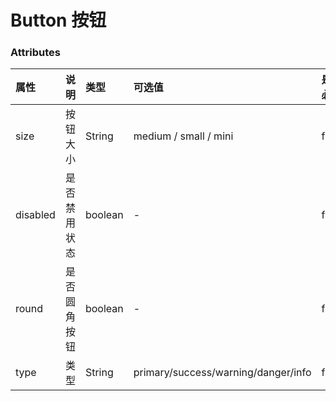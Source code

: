# Button 按钮

<demo name="基础用法" info="基础的按钮用法。"
code='<aw-button>默认按钮</aw-button>
<aw-button type="primary">主要按钮</aw-button>
<aw-button type="success">成功按钮</aw-button>
<aw-button type="error">错误按钮</aw-button>
<aw-button type="warning">警告按钮</aw-button>
'>
<template v-slot:container>
<aw-button>默认按钮</aw-button>
<aw-button type="primary">主要按钮</aw-button>
<aw-button type="success">成功按钮</aw-button>
<aw-button type="error">错误按钮</aw-button>
<aw-button type="warning">警告按钮</aw-button>
</template>
</demo>

### Attributes

| 属性     | 说明         | 类型    | 可选值                              |  是否必要  |  默认值  |
| :------- | :----------- | :------ | :---------------------------------- | :------- | :----- |
| size     | 按钮大小     | String  | medium / small / mini               | false    | -      |
| disabled | 是否禁用状态 | boolean | -                                   | false    | false  |
| round    | 是否圆角按钮 | boolean | -                                   | false    | -      |
| type     | 类型         | String  | primary/success/warning/danger/info | false    | -      |
